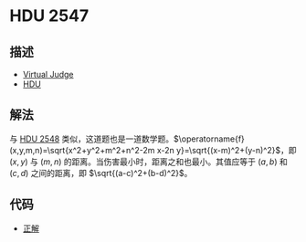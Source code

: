 # HDU 2547

## 描述

- [Virtual Judge](https://vjudge.net/problem/HDU-2547)
- [HDU](http://acm.hdu.edu.cn/showproblem.php?pid=2547)

## 解法

与 [HDU 2548](/HDU/2548/chinese.md) 类似，这道题也是一道数学题。$\operatorname{f}(x,y,m,n)=\sqrt{x^2+y^2+m^2+n^2-2m x-2n y}=\sqrt{(x-m)^2+(y-n)^2}$，即 $(x,y)$ 与 $(m,n)$ 的距离。当伤害最小时，距离之和也最小。其值应等于 $(a,b)$ 和 $(c,d)$ 之间的距离，即 $\sqrt{(a-c)^2+(b-d)^2}$。

## 代码

- [正解](HDU.2547.0.cpp)
